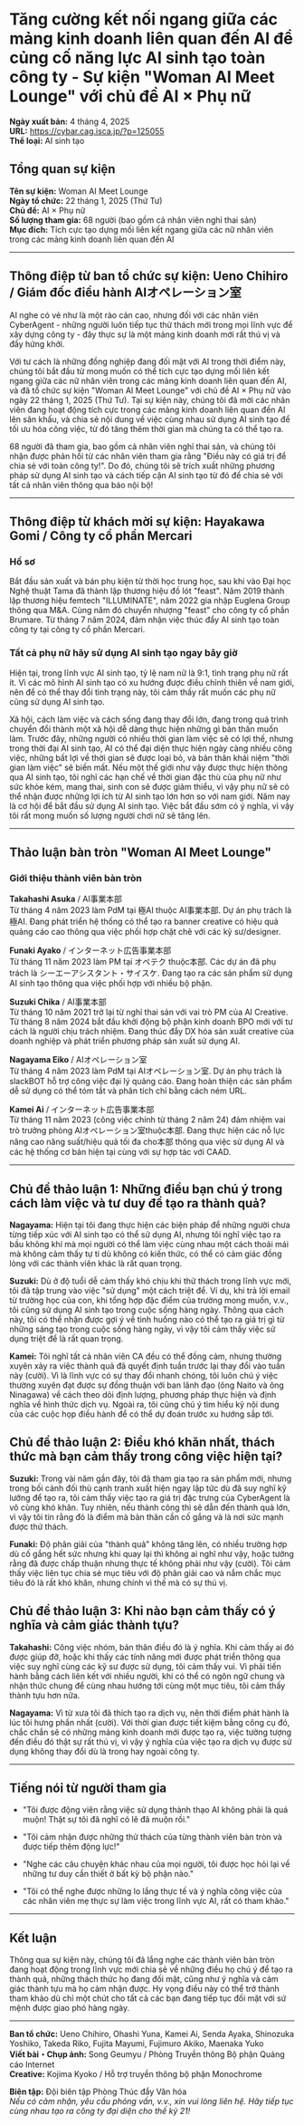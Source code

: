 # Tăng cường kết nối ngang giữa các mảng kinh doanh liên quan đến AI để củng cố năng lực AI sinh tạo toàn công ty - Sự kiện "Woman AI Meet Lounge" với chủ đề AI × Phụ nữ

**Ngày xuất bản:** 4 tháng 4, 2025  
**URL:** https://cybar.cag.isca.jp/?p=125055  
**Thể loại:** AI sinh tạo  

## Tổng quan sự kiện

**Tên sự kiện:** Woman AI Meet Lounge  
**Ngày tổ chức:** 22 tháng 1, 2025 (Thứ Tư)  
**Chủ đề:** AI × Phụ nữ  
**Số lượng tham gia:** 68 người (bao gồm cả nhân viên nghỉ thai sản)  
**Mục đích:** Tích cực tạo dựng mối liên kết ngang giữa các nữ nhân viên trong các mảng kinh doanh liên quan đến AI

---

## Thông điệp từ ban tổ chức sự kiện: Ueno Chihiro / Giám đốc điều hành AIオペレーション室

AI nghe có vẻ như là một rào cản cao, nhưng đối với các nhân viên CyberAgent - những người luôn tiếp tục thử thách mới trong mọi lĩnh vực để xây dựng công ty - đây thực sự là một mảng kinh doanh mới rất thú vị và đầy hứng khởi.

Với tư cách là những đồng nghiệp đang đối mặt với AI trong thời điểm này, chúng tôi bắt đầu từ mong muốn có thể tích cực tạo dựng mối liên kết ngang giữa các nữ nhân viên trong các mảng kinh doanh liên quan đến AI, và đã tổ chức sự kiện "Woman AI Meet Lounge" với chủ đề AI × Phụ nữ vào ngày 22 tháng 1, 2025 (Thứ Tư). Tại sự kiện này, chúng tôi đã mời các nhân viên đang hoạt động tích cực trong các mảng kinh doanh liên quan đến AI lên sân khấu, và chia sẻ nội dung về việc cùng nhau sử dụng AI sinh tạo để tối ưu hóa công việc, từ đó tăng thêm thời gian mà chúng ta có thể tạo ra.

68 người đã tham gia, bao gồm cả nhân viên nghỉ thai sản, và chúng tôi nhận được phản hồi từ các nhân viên tham gia rằng "Điều này có giá trị để chia sẻ với toàn công ty!". Do đó, chúng tôi sẽ trích xuất những phương pháp sử dụng AI sinh tạo và cách tiếp cận AI sinh tạo từ đó để chia sẻ với tất cả nhân viên thông qua báo nội bộ!

---

## Thông điệp từ khách mời sự kiện: Hayakawa Gomi / Công ty cổ phần Mercari

### Hồ sơ
Bắt đầu sản xuất và bán phụ kiện từ thời học trung học, sau khi vào Đại học Nghệ thuật Tama đã thành lập thương hiệu đồ lót "feast". Năm 2019 thành lập thương hiệu femtech "ILLUMINATE", năm 2022 gia nhập Euglena Group thông qua M&A. Cùng năm đó chuyển nhượng "feast" cho công ty cổ phần Brumare. Từ tháng 7 năm 2024, đảm nhận việc thúc đẩy AI sinh tạo toàn công ty tại công ty cổ phần Mercari.

### Tất cả phụ nữ hãy sử dụng AI sinh tạo ngay bây giờ

Hiện tại, trong lĩnh vực AI sinh tạo, tỷ lệ nam nữ là 9:1, tình trạng phụ nữ rất ít. Vì các mô hình AI sinh tạo có xu hướng được điều chỉnh thiên về nam giới, nên để có thể thay đổi tình trạng này, tôi cảm thấy rất muốn các phụ nữ cũng sử dụng AI sinh tạo.

Xã hội, cách làm việc và cách sống đang thay đổi lớn, đang trong quá trình chuyển đổi thành một xã hội dễ dàng thực hiện những gì bản thân muốn làm. Trước đây, những người có nhiều thời gian làm việc sẽ có lợi thế, nhưng trong thời đại AI sinh tạo, AI có thể đại diện thực hiện ngày càng nhiều công việc, những bất lợi về thời gian sẽ được loại bỏ, và bản thân khái niệm "thời gian làm việc" sẽ biến mất. Nếu một thế giới như vậy được thực hiện thông qua AI sinh tạo, tôi nghĩ các hạn chế về thời gian đặc thù của phụ nữ như sức khỏe kém, mang thai, sinh con sẽ được giảm thiểu, vì vậy phụ nữ sẽ có thể nhận được những lợi ích từ AI sinh tạo lớn hơn so với nam giới. Năm nay là cơ hội để bắt đầu sử dụng AI sinh tạo. Việc bắt đầu sớm có ý nghĩa, vì vậy tôi rất mong muốn số lượng người chơi nữ sẽ tăng lên.

---

## Thảo luận bàn tròn "Woman AI Meet Lounge"

### Giới thiệu thành viên bàn tròn

**Takahashi Asuka** / AI事業本部  
Từ tháng 4 năm 2023 làm PdM tại 極AI thuộc AI事業本部. Dự án phụ trách là 極AI. Đang phát triển hệ thống có thể tạo ra banner creative có hiệu quả quảng cáo cao thông qua việc phối hợp chặt chẽ với các kỹ sư/designer.

**Funaki Ayako** / インターネット広告事業本部  
Từ tháng 11 năm 2023 làm PM tại オペテク thuộc本部. Các dự án đã phụ trách là シーエーアシスタント・サイスケ. Đang tạo ra các sản phẩm sử dụng AI sinh tạo thông qua việc phối hợp với nhiều bộ phận.

**Suzuki Chika** / AI事業本部  
Từ tháng 10 năm 2021 trở lại từ nghỉ thai sản với vai trò PM của AI Creative. Từ tháng 8 năm 2024 bắt đầu khởi động bộ phận kinh doanh BPO mới với tư cách là người chịu trách nhiệm. Đang thúc đẩy DX hóa sản xuất creative của doanh nghiệp và phát triển phương pháp sản xuất sử dụng AI.

**Nagayama Eiko** / AIオペレーション室  
Từ tháng 4 năm 2023 làm PdM tại AIオペレーション室. Dự án phụ trách là slackBOT hỗ trợ công việc đại lý quảng cáo. Đang hoàn thiện các sản phẩm dễ sử dụng có thể tóm tắt và phân tích chỉ bằng cách ném URL.

**Kamei Ai** / インターネット広告事業本部  
Từ tháng 11 năm 2023 (công việc chính từ tháng 2 năm 24) đảm nhiệm vai trò trưởng phòng AIオペレーション室thuộc本部. Đang thực hiện các nỗ lực nâng cao năng suất/hiệu quả tối đa cho本部 thông qua việc sử dụng AI và các hệ thống cơ bản hiện tại cùng với sự hợp tác với CAAD.

---

## Chủ đề thảo luận 1: Những điều bạn chú ý trong cách làm việc và tư duy để tạo ra thành quả?

**Nagayama:** Hiện tại tôi đang thực hiện các biện pháp để những người chưa từng tiếp xúc với AI sinh tạo có thể sử dụng AI, nhưng tôi nghĩ việc tạo ra bầu không khí mà mọi người có thể làm việc cùng nhau một cách thoải mái mà không cảm thấy tự ti dù không có kiến thức, có thể có cảm giác đồng lòng với các thành viên khác là rất quan trọng.

**Suzuki:** Dù ở độ tuổi dễ cảm thấy khó chịu khi thử thách trong lĩnh vực mới, tôi đã tập trung vào việc "sử dụng" một cách triệt để. Ví dụ, khi trả lời email từ trường học của con, khi tổng hợp đặc điểm của trường mong muốn, v.v., tôi cũng sử dụng AI sinh tạo trong cuộc sống hàng ngày. Thông qua cách này, tôi có thể nhận được gợi ý về tình huống nào có thể tạo ra giá trị gì từ những sáng tạo trong cuộc sống hàng ngày, vì vậy tôi cảm thấy việc sử dụng triệt để là rất quan trọng.

**Kamei:** Tôi nghĩ tất cả nhân viên CA đều có thể đồng cảm, nhưng thường xuyên xảy ra việc thành quả đã quyết định tuần trước lại thay đổi vào tuần này (cười). Vì là lĩnh vực có sự thay đổi nhanh chóng, tôi luôn chú ý việc thường xuyên đạt được sự đồng thuận với ban lãnh đạo (ông Naito và ông Ninagawa) về cách theo dõi định lượng, phương pháp thực hiện và định nghĩa về hình thức dịch vụ. Ngoài ra, tôi cũng chú ý tìm hiểu kỹ nội dung của các cuộc họp điều hành để có thể dự đoán trước xu hướng sắp tới.

## Chủ đề thảo luận 2: Điều khó khăn nhất, thách thức mà bạn cảm thấy trong công việc hiện tại?

**Suzuki:** Trong vài năm gần đây, tôi đã tham gia tạo ra sản phẩm mới, nhưng trong bối cảnh đối thủ cạnh tranh xuất hiện ngay lập tức dù đã suy nghĩ kỹ lưỡng để tạo ra, tôi cảm thấy việc tạo ra giá trị đặc trưng của CyberAgent là vô cùng khó khăn. Tuy nhiên, nếu thành công thì sẽ dẫn đến thành quả lớn, vì vậy tôi tin rằng đó là điểm mà bản thân cần cố gắng và là nơi sức mạnh được thử thách.

**Funaki:** Độ phân giải của "thành quả" không tăng lên, có nhiều trường hợp dù cố gắng hết sức nhưng khi quay lại thì không ai nghĩ như vậy, hoặc tưởng rằng đã được chấp thuận nhưng thực tế không phải như vậy (cười). Tôi cảm thấy việc liên tục chia sẻ mục tiêu với độ phân giải cao và nắm chắc mục tiêu đó là rất khó khăn, nhưng chính vì thế mà có sự thú vị.

## Chủ đề thảo luận 3: Khi nào bạn cảm thấy có ý nghĩa và cảm giác thành tựu?

**Takahashi:** Công việc nhóm, bản thân điều đó là ý nghĩa. Khi cảm thấy ai đó được giúp đỡ, hoặc khi thấy các tính năng mới được phát triển thông qua việc suy nghĩ cùng các kỹ sư được sử dụng, tôi cảm thấy vui. Vì phải tiến hành bằng cách liên kết với nhiều người, khi có thể có ngôn ngữ chung và nhận thức chung để cùng nhau hướng tới cùng một mục tiêu, tôi cảm thấy thành tựu hơn nữa.

**Nagayama:** Vì từ xưa tôi đã thích tạo ra dịch vụ, nên thời điểm phát hành là lúc tôi hưng phấn nhất (cười). Với thời gian được tiết kiệm bằng công cụ đó, chắc chắn sẽ có những mảng kinh doanh mới được tạo ra, việc tưởng tượng đến điều đó thật sự rất thú vị, vì vậy ý nghĩa của việc tạo ra dịch vụ được sử dụng không thay đổi dù là trong hay ngoài công ty.

---

## Tiếng nói từ người tham gia

- "Tôi được động viên rằng việc sử dụng thành thạo AI không phải là quá muộn! Thật sự tôi đã nghĩ có lẽ đã muộn rồi."

- "Tôi cảm nhận được những thử thách của từng thành viên bàn tròn và được tiếp thêm động lực!"

- "Nghe các câu chuyện khác nhau của mọi người, tôi được học hỏi lại về những tư duy cần thiết ở bất kỳ bộ phận nào."

- "Tôi có thể nghe được những lo lắng thực tế và ý nghĩa công việc của các nhân viên mẹ thực sự làm việc trong lĩnh vực AI, rất có tham khảo."

---

## Kết luận

Thông qua sự kiện này, chúng tôi đã lắng nghe các thành viên bàn tròn đang hoạt động trong lĩnh vực mới chia sẻ về những điều họ chú ý để tạo ra thành quả, những thách thức họ đang đối mặt, cũng như ý nghĩa và cảm giác thành tựu mà họ cảm nhận được. Hy vọng điều này có thể trở thành tham khảo dù chỉ một chút cho tất cả các bạn đang tiếp tục đối mặt với sứ mệnh được giao phó hàng ngày.

---

**Ban tổ chức:** Ueno Chihiro, Ohashi Yuna, Kamei Ai, Senda Ayaka, Shinozuka Yoshiko, Takeda Riko, Fujita Mayumi, Fujimuro Akiko, Maenaka Yuko  
**Viết bài・Chụp ảnh:** Song Geumyu / Phòng Truyền thông Bộ phận Quảng cáo Internet  
**Creative:** Kojima Kyoko / Hỗ trợ truyền thông bộ phận Monochrome  

**Biên tập:** Đội biên tập Phòng Thúc đẩy Văn hóa  
*Nếu có cảm nhận, yêu cầu phỏng vấn, v.v., xin vui lòng liên hệ. Hãy tiếp tục cùng nhau tạo ra công ty đại diện cho thế kỷ 21!*
